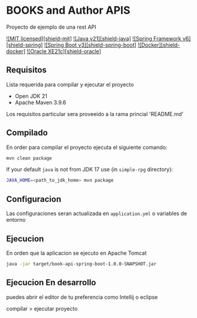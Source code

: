 # BOOKS and Author APIS

Proyecto de ejemplo de una rest API

[![MIT licensed][shield-mit]](LICENSE)
[![Java v21][shield-java]](https://openjdk.java.net/projects/jdk/21/)
[![Spring Framework v6][shield-spring]](https://jakarta.ee/specifications/platform/10/)
[![Spring Boot v3][shield-spring-boot]](https://jakarta.ee/specifications/platform/10/)
[![Docker][shield-docker]](https://www.docker.com/)
[![Oracle XE21c][shield-oracle]](https://www.oracle.com/database/technologies/appdev/xe/quickstart.html)

## Requisitos

Lista requerida para compilar y ejecutar el proyecto

* Open JDK 21
* Apache Maven 3.9.6

Los requisitos particular sera proveeido a la rama princial 'README.md'

## Compilado

En order para compilar el proyecto ejecuta el siguiente comando:

```bash
mvn clean package
```

If your default `java` is not from JDK 17 use (in `simple-rpg` directory):

```bash
JAVA_HOME=<path_to_jdk_home> mvn package
```

## Configuracion

Las configuraciones seran actualizada en `application.yml` o variables de entorno

## Ejecucion

En orden que la aplicacion se ejecuto en Apache Tomcat

```bash
java -jar target/book-api-spring-boot-1.0.0-SNAPSHOT.jar
```

## Ejecucion En desarrollo

puedes abrir el editor de tu preferencia como Intellij o eclipse

compilar > ejecutar proyecto



